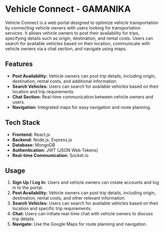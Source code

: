 # Vehicle Connect  - GAMANIKA

Vehicle Connect is a web portal designed to optimize vehicle transportation by connecting vehicle owners with users looking for transportation services. It allows vehicle owners to post their availability for trips, specifying details such as origin, destination, and rental costs. Users can search for available vehicles based on their location, communicate with vehicle owners via a chat section, and navigate using maps.

## Features

- **Post Availability:** Vehicle owners can post trip details, including origin, destination, rental costs, and additional information.
- **Search Vehicles:** Users can search for available vehicles based on their location and trip requirements.
- **Chat Section:** Real-time communication between vehicle owners and users.
- **Navigation:** Integrated maps for easy navigation and route planning.

## Tech Stack

- **Frontend:** React.js
- **Backend:** Node.js, Express.js
- **Database:** MongoDB
- **Authentication:** JWT (JSON Web Tokens)
- **Real-time Communication:** Socket.io

## Usage

1. **Sign Up / Log In:** Users and vehicle owners can create accounts and log in to the portal.
2. **Post Availability:** Vehicle owners can post trip details, including origin, destination, rental costs, and other relevant information.
3. **Search Vehicles:** Users can search for available vehicles based on their location and specific trip requirements.
4. **Chat:** Users can initiate real-time chat with vehicle owners to discuss trip details.
5. **Navigate:** Use the Google Maps for route planning and navigation.


